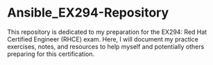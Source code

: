 # Ansible_EX294-Repository
This repository is dedicated to my preparation for the EX294: Red Hat Certified Engineer (RHCE) exam. Here, I will document my practice exercises, notes, and resources to help myself and potentially others preparing for this certification. 
